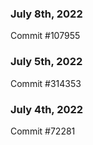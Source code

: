 ### July 8th, 2022

Commit #107955

### July 5th, 2022

Commit #314353


### July 4th, 2022

Commit #72281
